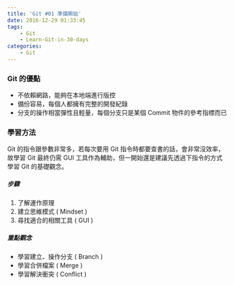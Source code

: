 ```yaml
---
title: 'Git #01 準備開始'
date: 2016-12-29 01:33:45
tags: 
    - Git
    - Learn-Git-in-30-days
categories:
    - Git
---
```

### Git 的優點
- 不依賴網路，能夠在本地端進行版控
- 備份容易，每個人都擁有完整的開發紀錄
- 分支的操作相當彈性且輕量，每個分支只是某個 Commit 物件的參考指標而已

<!-- more -->

### 學習方法
Git 的指令跟參數非常多，若每次要用 Git 指令時都要查書的話，會非常沒效率，故學習 Git 最終仍需 GUI 工具作為輔助，但一開始還是建議先透過下指令的方式學習 Git 的基礎觀念。

##### 步驟
1. 了解運作原理
2. 建立思維模式 ( Mindset )
3. 尋找適合的相關工具 ( GUI )

##### 重點觀念
- 學習建立、操作分支 ( Branch )
- 學習合併檔案 ( Merge )
- 學習解決衝突 ( Conflict )
